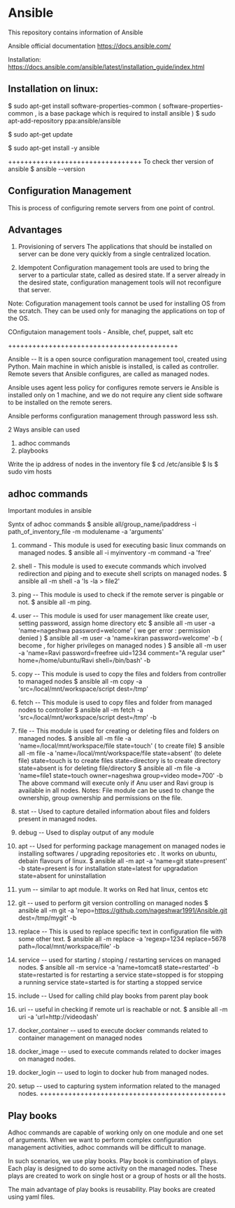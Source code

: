# Ansible
This repository contains information of Ansible

Ansible official documentation
https://docs.ansible.com/

Installation:
https://docs.ansible.com/ansible/latest/installation_guide/index.html

Installation on linux:
-------------------------
$ sudo apt-get install software-properties-common
(  software-properties-common    ,  is a base package which is required to install ansible )
$ sudo apt-add-repository ppa:ansible/ansible

$ sudo apt-get update

$ sudo apt-get install -y ansible

+++++++++++++++++++++++++++++++++
To check ther version of ansible
$ ansible --version

Configuration Management
-----------------------------------
This is process of configuring remote servers from one point of control.

Advantages
----------------------
1) Provisioning of servers
	The applications that should be installed on server can be done very quickly from a single centralized location.

2) Idempotent 
	Configuration management tools are used to bring the server to a particular state, called as desired state. If a server already in the desired state, configuration management tools will not reconfigure that server.


Note: Cofiguration management tools cannot be used for installing OS from the scratch.
They can be used only for managing the applications on top of the OS.


COnfigutaion management tools -  Ansible, chef, puppet, salt  etc

++++++++++++++++++++++++++++++++++++++++++

Ansible  -- It is a open source configuration management tool, created using Python.
Main machine in which anisble is installed, is called as controller.
Remote severs that Ansible configures, are called as managed nodes.

Ansible uses agent less policy for configures remote servers ie Ansible is installed only on 1 machine, and we do not require any client side software to be installed on the remote serers.

Ansible performs configuration management through password less ssh.

2 Ways  ansible can used
1) adhoc commands
2) playbooks

Write the ip address of nodes in the inventory file
$ cd /etc/ansible
$ ls
$ sudo vim hosts

adhoc commands
----------------
Important modules in ansible

Syntx of adhoc commands
$ ansible  all/group_name/ipaddress -i  path_of_inventory_file -m modulename  -a  'arguments'

1) command - This module is used for executing basic linux commands on managed nodes.
            $ ansible all -i myinventory -m command -a 'free'
            
2) shell -  This module is used to execute commands which involved redirection and piping and to execute shell scripts on managed nodes.
            $ ansible  all  -m  shell -a 'ls -la > file2'
            
3) ping  --  This module is used to check if the remote server is pingable or not.
            $ ansible all -m ping.
            
4) user --  This module is used for user management like create user, setting password, assign home directory  etc
            $ ansible  all -m user  -a  'name=nageshwa  password=welcome'  ( we ger error : permission denied )
            $ ansible  all -m user  -a  'name=kiran  password=welcome'  -b  ( become , for higher privileges on managed nodes )
            $ ansible all -m user  -a 'name=Ravi password=freefree uid=1234 comment="A regular user"  home=/home/ubuntu/Ravi shell=/bin/bash' -b
            
5) copy  --  This module is used to copy the files and folders from controller to managed nodes
            $ ansible all -m  copy  -a 'src=/local/mnt/workspace/script     dest=/tmp'

6) fetch  --  This module is used to copy files and folder from managed nodes to controller
            $ ansible all  -m fetch  -a 'src=/local/mnt/workspace/script  dest=/tmp'  -b
            
7) file  --  This module is used for creating or deleting files and folders on managed nodes.
            $ ansible all  -m  file -a  'name=/local/mnt/workspace/file  state=touch' ( to create file)
            $ ansible all  -m  file -a  'name=/local/mnt/workspace/file  state=absent' (to delete file)
                state=touch   is to create files
                state=directory  is to create directory
                state=absent  is for deleting file/directory
            $  ansible all  -m  file -a  'name=file1  state=touch owner=nageshwa group=video  mode=700'  -b
                    The above command will execute  only if Anu user and Ravi  group is available in all nodes.
                    Notes:
                    File module can be used to change the ownership, group ownership and permissions on the file.
            
8) stat  --  Used to capture detailed information about files and folders present in managed nodes.
9) debug --  Used to display output of any module
10) apt   --  Used for performing package management on managed nodes ie installing softwares / upgrading repositories  etc . It works on ubuntu, debain flavours of linux. 
              $ ansible all -m apt  -a 'name=git  state=present' -b
                    state=present  is for installation
                    state=latest    for upgradation
                    state=absent    for uninstallation

11) yum  --  similar to apt module. It works on Red hat linux, centos etc
12) git  --  used to perform git version controlling on managed nodes
              $ ansible all -m  git  -a  'repo=https://github.com/nageshwar1991/Ansible.git  dest=/tmp/mygit' -b

13) replace -- This is used to replace specific text in configuration file with some other text.
              $  ansible all  -m replace  -a 'regexp=1234 replace=5678 path=/local/mnt/workspace/file'  -b

14) service  -- used for starting / stoping / restarting services on managed nodes.
                $  ansible all   -m service    -a 'name=tomcat8  state=restarted'  -b
                state=restarted is for restarting a service
                state=stopped  is for stopping a running service
                state=started  is for starting a stopped service
                
15) include  --  Used for calling child play books  from parent play book
16) uri    -- useful in checking  if remote url is reachable or not.
              $ ansible all -m   uri  -a 'url=http://videodash'

17) docker_container  --  used to execute docker  commands related to container management on managed nodes
18) docker_image  --  used to execute commands related to docker images on managed nodes.
19) docker_login  --  used to login to docker hub from managed nodes.
20) setup   --  used to capturing system information related to the managed nodes.
++++++++++++++++++++++++++++++++++++++++++++++



Play books
----------

Adhoc commands are capable of working only on one module and one set of arguments.
When we want to perform complex configuration management activities, adhoc commands will be difficult to manage.

In such scenarios, we use play books.
Play book is combination of plays.
Each play is designed to do some activity on the managed nodes.
These plays are created to work on single host or a group of hosts or all the hosts.

The main advantage of play books  is reusability.
Play books are created using  yaml files.


